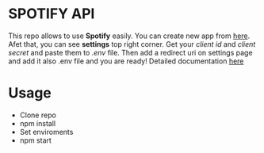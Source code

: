 # SPOTIFY API

This repo allows to use **Spotify** easily. You can create new app from [here](https://developer.spotify.com/dashboard). Afet that, you can see **settings**  top right corner. Get your *client id* and *client secret* and paste them to *.env* file. Then add a redirect uri on settings page and add it also .env file and you are ready! Detailed documentation [here](https://developer.spotify.com/documentation/web-api)


# Usage

 - Clone repo
 - npm install
 - Set enviroments
 - npm start
